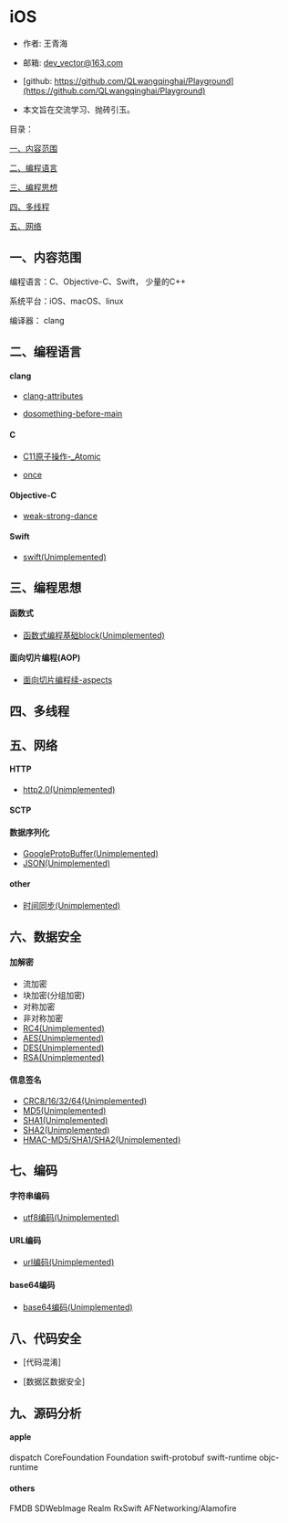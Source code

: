 # iOS

- 作者: 王青海

- 邮箱: dev_vector@163.com

- [github: https://github.com/QLwangqinghai/Playground](https://github.com/QLwangqinghai/Playground) 

- 本文旨在交流学习、抛砖引玉。

目录： 

[一、内容范围](#1)

[二、编程语言](#2)

[三、编程思想](#3)

[四、多线程](#4)

[五、网络](#5)


<h2 id='1'> 一、内容范围 </h2>

编程语言：C、Objective-C、Swift， 少量的C++

系统平台：iOS、macOS、linux

编译器： clang

<h2 id='2'> 二、编程语言 </h2>

<h4 id='2.1'> clang </h4>

- [clang-attributes](https://github.com/QLwangqinghai/Playground/resources/md/clang/clang-attributes.md)

- [dosomething-before-main](https://github.com/QLwangqinghai/Playground/resources/md/dosomething-before-main.md)


<h4 id='2.2'> C </h4>

- [C11原子操作-_Atomic](https://github.com/QLwangqinghai/Playground/resources/md/C11atomic.md)

- [once](https://github.com/QLwangqinghai/Playground/resources/md/once.md)


<h4 id='2.3'> Objective-C </h4>

- [weak-strong-dance](https://github.com/QLwangqinghai/Playground/resources/md/weak-strong-dance.md)

<h4 id='2.4'> Swift </h4>

- [swift(Unimplemented)](https://github.com/QLwangqinghai/Swift)

<h2 id='3'> 三、编程思想 </h2>

<h4 id='3.1'> 函数式 </h4>

- [函数式编程基础block(Unimplemented)](https://github.com/QLwangqinghai/Playground/resources/md/block.md)

<h4 id='3.2'> 面向切片编程(AOP) </h4>

- [面向切片编程续-aspects](https://github.com/QLwangqinghai/Playground/resources/md/aspects.md)


<h2 id='4'> 四、多线程 </h2>

<h2 id='5'> 五、网络 </h2>

<h4 id='5.1'> HTTP </h4>

- [http2.0(Unimplemented)](https://github.com/QLwangqinghai/Playground/resources/md/http2.md)

<h4 id='5.2'> SCTP </h4>

<h4 id='5.3'> 数据序列化 </h4>

- [GoogleProtoBuffer(Unimplemented)](https://github.com/QLwangqinghai/Playground/resources/md/http2.md)
- [JSON(Unimplemented)](https://github.com/QLwangqinghai/Playground/resources/md/http2.md)

<h4 id='5.4'> other </h4>

- [时间同步(Unimplemented)](https://github.com/QLwangqinghai/Playground/resources/md/http2.md)

<h2 id='6'> 六、数据安全 </h2>

<h4 id='6.1'> 加解密 </h4>

- 流加密
- 块加密(分组加密)
- 对称加密
- 非对称加密
- [RC4(Unimplemented)](https://github.com/QLwangqinghai/Playground/resources/md/crypt/)
- [AES(Unimplemented)](https://github.com/QLwangqinghai/Playground/resources/md/crypt/)
- [DES(Unimplemented)](https://github.com/QLwangqinghai/Playground/resources/md/crypt/)
- [RSA(Unimplemented)](https://github.com/QLwangqinghai/Playground/resources/md/crypt/)

<h4 id='6.2'> 信息签名 </h4>

- [CRC8/16/32/64(Unimplemented)](https://github.com/QLwangqinghai/Playground/resources/md/sign/)
- [MD5(Unimplemented)](https://github.com/QLwangqinghai/Playground/resources/md/sign/)
- [SHA1(Unimplemented)](https://github.com/QLwangqinghai/Playground/resources/md/sign/)
- [SHA2(Unimplemented)](https://github.com/QLwangqinghai/Playground/resources/md/sign/)
- [HMAC-MD5/SHA1/SHA2(Unimplemented)](https://github.com/QLwangqinghai/Playground/resources/md/sign/)

<h2 id='7'> 七、编码 </h2>

<h4 id='7.1'> 字符串编码 </h4>

- [utf8编码(Unimplemented)](https://github.com/QLwangqinghai/Playground/resources/md/code/utf8编码.md)

<h4 id='7.2'> URL编码 </h4>

- [url编码(Unimplemented)](https://github.com/QLwangqinghai/Playground/resources/md/code/url编码.md)

<h4 id='7.3'> base64编码 </h4>

- [base64编码(Unimplemented)](https://github.com/QLwangqinghai/Playground/resources/md/code/base64编码.md)

<h2 id='7'> 八、代码安全 </h2>

- [代码混淆]

- [数据区数据安全]


<h2 id='9'> 九、源码分析 </h2>

<h4 id='9.1'> apple </h4>

dispatch
CoreFoundation
Foundation
swift-protobuf
swift-runtime
objc-runtime

<h4 id='9.2'> others </h4>

FMDB
SDWebImage
Realm
RxSwift
AFNetworking/Alamofire


